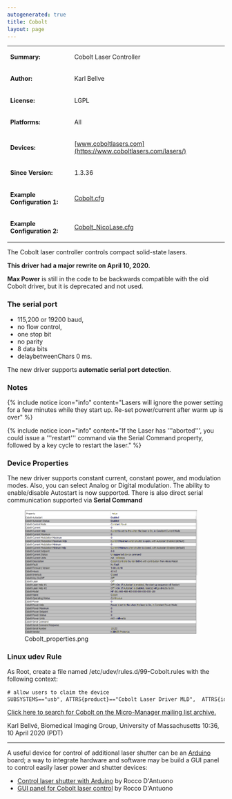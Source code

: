```yaml
---
autogenerated: true
title: Cobolt
layout: page
---
```


<table>
<tr>
<td markdown="1">

**Summary:**

</td>
<td markdown="1">

Cobolt Laser Controller

</td>
</tr>
<tr>
<td markdown="1">

**Author:**

</td>
<td markdown="1">

Karl Bellve

</td>
</tr>
<tr>
<td markdown="1">

**License:**

</td>
<td markdown="1">

LGPL

</td>
</tr>
<tr>
<td markdown="1">

**Platforms:**

</td>
<td markdown="1">

All

</td>
</tr>
<tr>
<td markdown="1">

**Devices:**

</td>
<td markdown="1">

[www.coboltlasers.com](https://www.coboltlasers.com/lasers/)

</td>
</tr>
<tr>
<td markdown="1">

**Since Version:**

</td>
<td markdown="1">

1.3.36

</td>
</tr>
<tr>
<td markdown="1">

**Example Configuration 1:**

</td>
<td markdown="1">

[Cobolt.cfg](media/Cobolt.cfg "wikilink")

</td>
</tr>
<tr>
<td markdown="1">

**Example Configuration 2:**

</td>
<td markdown="1">

[Cobolt_NicoLase.cfg](media/Cobolt_NicoLase.cfg "wikilink")

</td>
</tr>
</table>

The Cobolt laser controller controls compact solid-state lasers.

**This driver had a major rewrite on April 10, 2020.**

**Max Power** is still in the code to be backwards compatible with the
old Cobolt driver, but it is deprecated and not used.

### The serial port

-   115,200 or 19200 baud,
-   no flow control,
-   one stop bit
-   no parity
-   8 data bits
-   delaybetweenChars 0 ms.

The new driver supports **automatic serial port detection**.

### Notes

{% include notice icon="info" content="Lasers will ignore the power setting for a few minutes while they start up. Re-set power/current after warm up is over" %}

{% include notice icon="info" content="If the Laser has '''aborted''', you could issue a '''restart''' command via the Serial Command property, followed by a key cycle to restart the laser." %}

### Device Properties

The new driver supports constant current, constant power, and modulation
modes. Also, you can select Analog or Digital modulation. The ability to
enable/disable Autostart is now supported. There is also direct serial
communication supported via **Serial Command**

<figure>
<img src="media/Cobolt_properties.png" title="Cobolt_properties.png" width="400" alt="Cobolt_properties.png" /><figcaption aria-hidden="true">Cobolt_properties.png</figcaption>
</figure>

### Linux udev Rule

As Root, create a file named /etc/udev/rules.d/99-Cobolt.rules with the
following context:

```
# allow users to claim the device
SUBSYSTEMS=="usb", ATTRS{product}=="Cobolt Laser Driver MLD",  ATTRS{idVendor}=="25dc", MODE="0660", GROUP="users", SYMLINK+="ACM%n"
```

[Click here to search for Cobolt on the Micro-Manager mailing list
archive.](http://micro-manager.3463995.n2.nabble.com/template/NamlServlet.jtp?macro=search_page&node=3463995&query=Cobolt)

Karl Bellvé, Biomedical Imaging Group, University of Massachusetts
10:36, 10 April 2020 (PDT)

------------------------------------------------------------------------

A useful device for control of additional laser shutter can be an
[Arduino](Arduino "wikilink") board; a way to integrate hardware and
software may be build a GUI panel to control easily laser power and
shutter devices:

-   [ Control laser shutter with
    Arduino](Control_laser_shutters_with_Arduino "wikilink") by Rocco
    D'Antuono
-   [GUI panel for Cobolt laser
    control](media/GUI_panel_for_Cobolt_laser_control.bsh "wikilink") by
    Rocco D'Antuono

